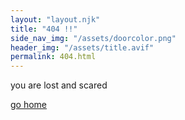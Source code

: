 ```yaml
---
layout: "layout.njk"
title: "404 !!"
side_nav_img: "/assets/doorcolor.png"
header_img: "/assets/title.avif"
permalink: 404.html
---
```


<style>
    .header-img {
        filter: invert(1);
    }
</style>

you are lost and scared

<audio autoplay>
    <source src="/assets/667869036697384.mp3" type="audio/mpeg">
    Your browser does not support the audio element.
</audio>

[go home](/)